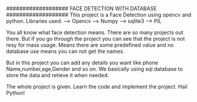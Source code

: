 ################### FACE DETECTION WITH DATABASE ###################
This project is a Face Detection using opencv and python.
Libraries used:
--> Opencv
--> Numpy
--> sqlite3
--> PIL

You all know what face detection means. There are so many projects out there.
But if you go through the project you can see that the project is not resy for mass usage.
Means there are some predefined value and no database use means you can not get the names.

But in this project you can add any details you want like phone Name,number,age,Gender and so on.
We basically using sql database to store the data and retieve it when needed.

The whole project is given.
Learn the code and implement the project.
Hail Python!
